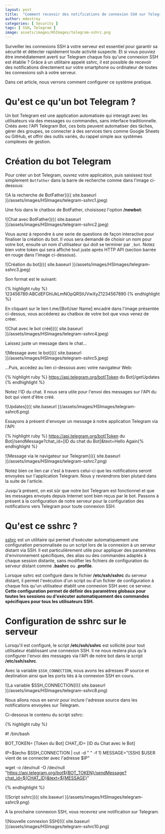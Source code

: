 ```yaml
---
layout: post
title:  "Comment recevoir des notifications de connexion SSH sur Telegram ?"
author: mdestroy
categories: [ Security ]
tags: [ SSH, Telegram ]
image: assets/images/HSImages/telegram-sshrc.png
---
```


Surveiller les connexions SSH à votre serveur est essentiel pour garantir sa sécurité et détecter rapidement toute activité suspecte.
Et si vous pouviez être immédiatement averti sur Telegram chaque fois qu'une connexion SSH est établie ?
Grâce à un utilitaire appelé sshrc, il est possible de recevoir des notifications directement sur votre smartphone ou ordinateur de toutes les connexions ssh à votre serveur.

Dans cet article, nous verrons comment configurer ce système pratique.

# Qu'est ce qu'un bot Telegram ?

Un bot Telegram est une application automatisée qui interagit avec les utilisateurs via des messages ou commandes, sans interface traditionnelle.
Créés avec l'API Telegram Bot, ces bots peuvent automatiser des tâches, gérer des groupes, se connecter à des services tiers comme Google Sheets ou GitHub, et offrir des outils variés, du rappel simple aux systèmes complexes de gestion.

# Création du bot Telegram

Pour créer un bot Telegram, ouvrez votre application, puis saisissez tout simplement `Botfather` dans la barre de recherche comme dans l'image ci-dessous:

![A la recherche de BotFather]({{ site.baseurl }}/assets/images/HSImages/telegram-sshrc1.jpeg)

Une fois dans le chatbox de BotFather, choisissez l'option **/newbot**:

![Chat avec BotFather]({{ site.baseurl }}/assets/images/HSImages/telegram-sshrc2.jpeg)

Vous aurez à repondre à une serie de questions de façon interactive pour finaliser la création du bot.
Il vous sera demandé de choisir un nom pour votre bot, ensuite un nom d'utilisateur qui doit se terminer par `_bot`.
Notez bien votre token qui sera affiché tout juste après HTTP API (section barrée en rouge dans l'image ci-dessous).

![Création du bot]({{ site.baseurl }}/assets/images/HSImages/telegram-sshrc3.jpeg)

Son format est le suivant:

{% highlight ruby %} 123456789:ABCdEFGhIJkLmNOpQRStUVwXyZ1234567890 {% endhighlight %}

En cliquant sur le lien t.me/[BotUser Name] encadré dans l'image présentée ci-dessus, vous accéderez au chatbox de votre bot que vous venez de créer.

![Chat avec le bot créé]({{ site.baseurl }}/assets/images/HSImages/telegram-sshrc4.jpeg)

Laissez juste un message dans le chat...

![Message avec le bot]({{ site.baseurl }}/assets/images/HSImages/telegram-sshrc5.jpeg)

...Puis, accédez au lien ci-dessous avec votre navigateur Web:

{% highlight ruby %} https://api.telegram.org/bot[Token du Bot]/getUpdates {% endhighlight %}

Notez l'ID du chat. Il nous sera utile pour l'envoi des messages sur l'API du bot qui vient d'être créé.

![Updates]({{ site.baseurl }}/assets/images/HSImages/telegram-sshrc6.png)

Essayons à présent d'envoyer un message à notre application Telegram via l'API:

{% highlight ruby %} https://api.telegram.org/bot[Token du Bot]/sendMessage?chat_id=[ID du chat du Bot]&text=Hello Again{% endhighlight %}

![Message via le navigateur sur Telegram]({{ site.baseurl }}/assets/images/HSImages/telegram-sshrc7.png)

Notez bien ce lien car c'est à travers celui-ci que les notifications seront envoyées sur l'application Telegram.
Nous y reviendrons bien plutard dans la suite de l'article.


Jusqu'à présent, on est sûr que notre bot Telegram est fonctionnel et que les messages envoyés depuis Internet sont bien reçus par le bot.
Passons à présent à la configuration de notre serveur pour la configuration des notifications vers Telegram pour toute connexion SSH.


# Qu'est ce sshrc ?

[sshrc](https://github.com/Russell91/sshrc) est un utilitaire qui permet d'exécuter automatiquement une configuration personnalisée ou un script lors de la connexion à un serveur distant via SSH.
Il est particulièrement utile pour appliquer des paramètres d'environnement spécifiques, des alias ou des commandes adaptés à chaque session distante, sans modifier les fichiers de configuration du serveur distant comme **.bashrc** ou **.profile**.

Lorsque sshrc est configuré dans le fichier **/etc/ssh/sshrc** du serveur distant, il permet l'exécution d'un script ou d'un fichier de configuration à chaque fois qu'un utilisateur établit une connexion SSH avec ce serveur.
**Cette configuration permet de définir des paramètres globaux pour toutes les sessions ou d'exécuter automatiquement des commandes spécifiques pour tous les utilisateurs SSH.**


# Configuration de sshrc sur le serveur


Lorsqu'il est configuré, le script **/etc/ssh/sshrc** est sollicité pour tout utilisateur établissant une connexion SSH.
Il ne nous restera plus qu'à configurer l'envoi des messages via l'API de notre bot dans le script **/etc/ssh/sshrc**.


Avec la variable `$SSH_CONNECTION`, nous avons les adresses IP source et destination ainsi que les ports liés à la connexion SSH en cours.

![La variable $SSH_CONNECTION]({{ site.baseurl }}/assets/images/HSImages/telegram-sshrc8.png)

Nous allons nous en servir pour inclure l'adresse source dans les notifications envoyées sur Telegram.

Ci-dessous le contenu du script sshrc:

{% highlight ruby %} 

#! /bin/bash

BOT_TOKEN= [Token du Bot]
CHAT_ID= [ID du Chat avec le Bot]

IP=$(echo $SSH_CONNECTION | cut -d " " -f 1)
MESSAGE="[SSH] $USER vient de se connecter avec l'adresse  $IP"

wget -o /dev/null -O /dev/null "https://api.telegram.org/bot${BOT_TOKEN}/sendMessage?chat_id=${CHAT_ID}&text=${MESSAGE}"


{% endhighlight %}

![Script sshrc]({{ site.baseurl }}/assets/images/HSImages/telegram-sshrc9.png)


A la prochaine connexion SSH, vous recevrez une notification sur Telegram.

![Nouvelle connexion SSH]({{ site.baseurl }}/assets/images/HSImages/telegram-sshrc10.png)

